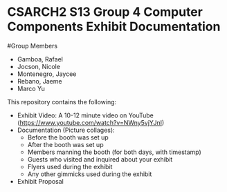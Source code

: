 # CSARCH2 S13 Group 4 Computer Components Exhibit Documentation

#Group Members
  - Gamboa, Rafael
  - Jocson, Nicole
  - Montenegro, Jaycee
  - Rebano, Jaeme
  - Marco Yu

This repository contains the following:
- Exhibit Video: A 10-12 minute video on YouTube (https://www.youtube.com/watch?v=NWny5vjYJnI)
- Documentation (Picture collages):
  - Before the booth was set up
  - After the booth was set up
  - Members manning the booth (for both days, with timestamp)
  - Guests who visited and inquired about your exhibit
  - Flyers used during the exhibit
  - Any other gimmicks used during the exhibit
- Exhibit Proposal

  
